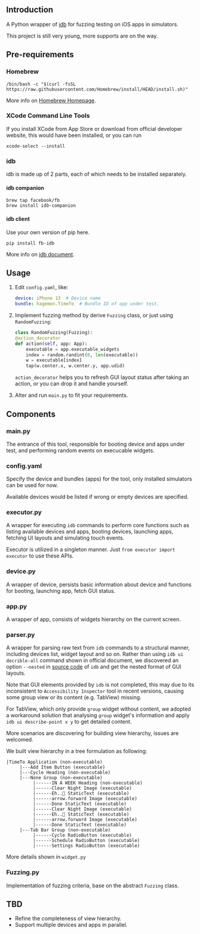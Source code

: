 ## Introduction

A Python wrapper of [idb](https://fbidb.io) for fuzzing testing on iOS apps in simulators.

This project is still very young, more supports are on the way.

## Pre-requirements

### Homebrew

```commandline
/bin/bash -c "$(curl -fsSL https://raw.githubusercontent.com/Homebrew/install/HEAD/install.sh)"
```

More info on [Homebrew Homepage](https://brew.sh).

### XCode Command Line Tools

If you install XCode from App Store or download from official developer website, this would have been installed,
or you can run

```commandline
xcode-select --install
```

### idb

idb is made up of 2 parts, each of which needs to be installed separately.

#### idb companion

```commandline
brew tap facebook/fb
brew install idb-companion
```

#### idb client

Use your own version of pip here.
```commandline
pip install fb-idb  
```

More info on [idb document](https://fbidb.io/docs/installation).

## Usage

1. Edit `config.yaml`, like:

    ```yaml
    device: iPhone 13  # Device name
    bundle: hagemon.TimeTo  # Bundle ID of app under test.
    ```

2. Implement fuzzing method by derive `Fuzzing` class, or just using `RandomFuzzing`:

    ```python
    class RandomFuzzing(Fuzzing):
    @action_decorator
    def action(self, app: App):
        executable = app.executable_widgets
        index = random.randint(0, len(executable))
        w = executable[index]
        tap(w.center.x, w.center.y, app.udid)
    ```
   `action_decorator` helps you to refresh GUI layout status after taking an action, or you can drop it and handle yourself.
3. Alter and run `main.py` to fit your requirements.

## Components

### main.py

The entrance of this tool, responsible for booting device and apps under test, and performing random events on execucable widgets.

### config.yaml

Specify the device and bundles (apps) for the tool, only installed simulators can be used for now.

Available devices would be listed if wrong or empty devices are specified.

### executor.py

A wrapper for executing `idb` commands to perform core functions such as listing available devices and apps, booting devices, launching apps, fetching UI layouts and simulating touch events.

Executor is utilized in a singleton manner. Just `from executor import executor` to use these APIs.

### device.py

A wrapper of device, persists basic information about device and functions for booting, launching app, fetch GUI status.

### app.py

A wrapper of app, consists of widgets hierarchy on the current screen.

### parser.py

A wrapper for parsing raw text from `idb` commands to a structural manner, including devices list, widget layout and so on.
Rather than using `idb ui decrible-all` command shown in official document, we discovered an option `--nested` in [source
code](https://github.com/facebook/idb/blob/3cc2e69f281ada4ad209b31fbd350ba7d782e8f5/idb/cli/commands/accessibility.py) 
of `idb` and get the nested format of GUI layouts.

Note that GUI elements provided by `idb` is not completed, this may due to its inconsistent to `Accessibility Inspector`
tool in recent versions, causing some group view or its content (e.g. TabView) missing.

For TabView, which only provide `group` widget without content, we adopted a workaround solution that analysing
`group` widget's information and apply `idb ui describe-point x y` to get detailed content.

More scenarios are discovering for building view hierarchy, issues are welcomed.

We built view hierarchy in a tree formulation as following:

```
|TimeTo Application (non-executable)
     |---Add Item Button (executable)
     |---Cycle Heading (non-executable)
     |---None Group (non-executable)
          |------IN A WEEK Heading (non-executable)
          |------Clear Night Image (executable)
          |------Eh..🤔 StaticText (executable)
          |------arrow.forward Image (executable)
          |------Done StaticText (executable)
          |------Clear Night Image (executable)
          |------Eh..🤔 StaticText (executable)
          |------arrow.forward Image (executable)
          |------Done StaticText (executable)
     |---Tab Bar Group (non-executable)
          |------Cycle RadioButton (executable)
          |------Schedule RadioButton (executable)
          |------Settings RadioButton (executable)
```

More details shown in `widget.py`

### Fuzzing.py

Implementation of fuzzing criteria, base on the abstract `Fuzzing` class.

## TBD

- Refine the completeness of view hierarchy.
- Support multiple devices and apps in parallel.
